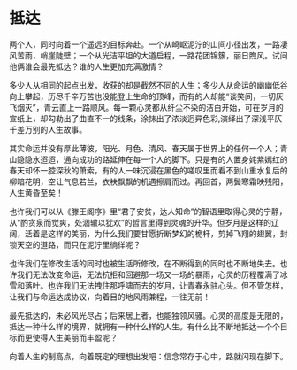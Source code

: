 # 抵达

两个人，同时向着一个遥远的目标奔赴。一个从崎岖泥泞的山间小径出发，一路凄风苦雨，峭崖陡壁；一个从光洁平坦的大道启程，一路花团锦簇，丽日煦风。试问他俩谁会最先抵达？谁的人生更加充满激情？ 

 多少人从相同的起点出发，收获的却是截然不同的人生；多少人从命运的幽幽低谷向上攀起，历尽千辛万苦也没能登上生命的顶峰，而有的人却能“谈笑间，一切灰飞烟灭”，青云直上一路顺风。每一颗心灵都从纤尘不染的洁白开始，可在岁月的宣纸上，却勾勒出了曲直不一的线条，涂抹出了浓淡迥异色彩,演绎出了深浅平仄千差万别的人生故事。 

 其实命运并没有厚此薄彼，阳光、月色、清风、春天属于世界上的任何一个人；青山隐隐水迢迢，通向成功的路延伸在每一个人的脚下。只是有的人置身姹紫嫣红的春天却怀一腔深秋的萧索，有的人一味沉浸在黑色的嗟叹里而看不到山重水复后的柳暗花明，空让气息若兰，衣袂飘飘的机遇擦肩而过。再回首，两鬓寒霜映残阳，人生黄昏至矣！ 

 也许我们可以从《滕王阁序》里“君子安贫，达人知命”的智语里取得心灵的宁静，从“酌贪泉而觉爽，处涸辙以犹欢”的哲言里得到灵魂的升华。但岁月是这样的辽阔，活着是这样的美丽，为什么我们要甘愿折断梦幻的桅杆，剪掉飞翔的翅翼，封锁天空的道路，而只在泥泞里徜徉呢？ 

 也许我们在修改生活的同时也被生活所修改，在不断得到的同时也不断地失去。也许我们无法改变命运，无法抗拒和回避那一场又一场的暴雨，心灵的历程覆满了冰雪和落叶。也许我们无法拽住那呼啸而去的岁月，让青春永驻心头。但不管怎样，让我们与命运达成协议，向着目的地风雨兼程，一往无前！ 

 最先抵达的，未必风光尽占；后来居上者，也能独领风骚。心灵的高度是无限的，抵达一种什么样的境界，就拥有一种什么样的人生。有什么比不断地抵达一个个目标而更使得人生美丽而丰盈呢？ 

 向着人生的制高点，向着既定的理想出发吧：信念常存于心中，路就闪现在脚下。
  